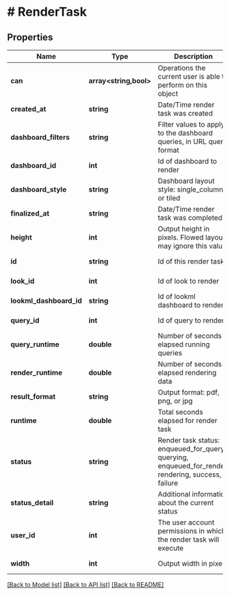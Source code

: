 # # RenderTask

## Properties

Name | Type | Description | Notes
------------ | ------------- | ------------- | -------------
**can** | **array<string,bool>** | Operations the current user is able to perform on this object | [optional] [readonly]
**created_at** | **string** | Date/Time render task was created | [optional] [readonly]
**dashboard_filters** | **string** | Filter values to apply to the dashboard queries, in URL query format | [optional] [readonly]
**dashboard_id** | **int** | Id of dashboard to render | [optional] [readonly]
**dashboard_style** | **string** | Dashboard layout style: single_column or tiled | [optional] [readonly]
**finalized_at** | **string** | Date/Time render task was completed | [optional] [readonly]
**height** | **int** | Output height in pixels. Flowed layouts may ignore this value. | [optional] [readonly]
**id** | **string** | Id of this render task | [optional] [readonly]
**look_id** | **int** | Id of look to render | [optional] [readonly]
**lookml_dashboard_id** | **string** | Id of lookml dashboard to render | [optional] [readonly]
**query_id** | **int** | Id of query to render | [optional] [readonly]
**query_runtime** | **double** | Number of seconds elapsed running queries | [optional] [readonly]
**render_runtime** | **double** | Number of seconds elapsed rendering data | [optional] [readonly]
**result_format** | **string** | Output format: pdf, png, or jpg | [optional] [readonly]
**runtime** | **double** | Total seconds elapsed for render task | [optional] [readonly]
**status** | **string** | Render task status: enqueued_for_query, querying, enqueued_for_render, rendering, success, failure | [optional] [readonly]
**status_detail** | **string** | Additional information about the current status | [optional] [readonly]
**user_id** | **int** | The user account permissions in which the render task will execute | [optional] [readonly]
**width** | **int** | Output width in pixels | [optional] [readonly]

[[Back to Model list]](../../README.md#models) [[Back to API list]](../../README.md#endpoints) [[Back to README]](../../README.md)
